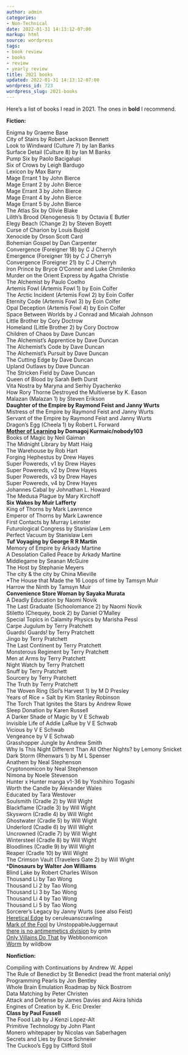 ```yaml
---
author: admin
categories:
- Non-Technical
date: 2022-01-31 14:13:12-07:00
markup: html
source: wordpress
tags:
- book review
- books
- review
- yearly review
title: 2021 books
updated: 2022-01-31 14:13:12-07:00
wordpress_id: 723
wordpress_slug: 2021-books
---
```

Here’s a list of books I read in 2021. The ones in **bold** I recommend.

**Fiction:**  
  
Enigma by Graeme Base  
City of Stairs by Robert Jackson Bennett  
Look to Windward (Culture 7) by Ian Banks  
Surface Detail (Culture 8) by Ian M Banks  
Pump Six by Paolo Bacigalupi  
Six of Crows by Leigh Bardugo  
Lexicon by Max Barry  
Mage Errant 1 by John Bierce  
Mage Errant 2 by John Bierce  
Mage Errant 3 by John Bierce  
Mage Errant 4 by John Bierce  
Mage Errant 5 by John Bierce  
The Atlas Six by Olivie Blake  
Lilith’s Brood (Xenogenesis 1) by Octavia E Butler  
Elegy Beach (Change 2) by Steven Boyett  
Curse of Charion by Louis Bujold  
Xenocide by Orson Scott Card  
Bohemian Gospel by Dan Carpenter  
Convergence (Foreigner 18) by C J Cherryh  
Emergence (Foreigner 19) by C J Cherryh  
Convergence (Foreigner 21) by C J Cherryh  
Iron Prince by Bryce O’Conner and Luke Chmilenko  
Murder on the Orient Express by Agatha Christie  
The Alchemist by Paulo Coelho  
Artemis Fowl (Artemis Fowl 1) by Eoin Colfer  
The Arctic Incident (Artemis Fowl 2) by Eoin Colfer  
Eternity Code (Artemis Fowl 3) by Eoin Colfer  
Opal Deception (Artemis Fowl 4) by Eoin Colfer  
Space Between Worlds by J Conrad and Micaiah Johnson  
Little Brother by Cory Doctrow  
Homeland (Little Brother 2) by Cory Doctrow  
Children of Chaos by Dave Duncan  
The Alchemist’s Apprentice by Dave Duncan  
The Alchemist’s Code by Dave Duncan  
The Alchemist’s Pursuit by Dave Duncan  
The Cutting Edge by Dave Duncan  
Upland Outlaws by Dave Duncan  
The Stricken Field by Dave Duncan  
Queen of Blood by Sarah Beth Durst  
Vita Nostra by Maryna and Serhiy Dyachenko  
How Rory Thorne Destroyed the Multiverse by K. Eason  
Malazan (Malazan 1) by Steven Erikson  
**Daughter of the Empire by Raymond Feist and Janny Wurts**  
Mistress of the Empire by Raymond Feist and Janny Wurts  
Servant of the Empire by Raymond Feist and Janny Wurts  
Dragon’s Egg (Cheela 1) by Robert L Forward  
**[Mother of Learning](https://www.royalroad.com/fiction/21220/mother-of-learning) by Domagoj Kurmaic/nobody103**  
Books of Magic by Neil Gaiman  
The Midnight Library by Matt Haig  
The Warehouse by Rob Hart  
Forging Hephestus by Drew Hayes  
Super Powereds, v1 by Drew Hayes  
Super Powereds, v2 by Drew Hayes  
Super Powereds, v3 by Drew Hayes  
Super Powereds, v4 by Drew Hayes  
Johannes Cabal by Johnathan L. Howard  
The Medusa Plague by Mary Kirchoff  
**Six Wakes by Muir Lafferty**  
King of Thorns by Mark Lawrence  
Emperor of Thorns by Mark Lawrence  
First Contacts by Murray Leinster  
Futurological Congress by Stanislaw Lem  
Perfect Vacuum by Stanislaw Lem  
**Tuf Voyaging by George R R Martin**  
Memory of Empire by Arkady Martine  
A Desolation Called Peace by Arkady Martine  
Middlegame by Seanan McGuire  
The Host by Stephanie Meyers  
The city & the city by China Mieville  
\*The House that Made the 16 Loops of time by Tamsyn Muir  
Harrow the Ninth by Tamsyn Muir  
**Convenience Store Woman by Sayaka Murata**  
A Deadly Education by Naomi Novik  
The Last Graduate (Schoolomance 2) by Naomi Novik  
Stiletto (Chequey, book 2) by Daniel O’Malley  
Special Topics in Calamity Physics by Marisha Pessl  
Carpe Jugulum by Terry Pratchett  
Guards! Guards! by Terry Pratchett  
Jingo by Terry Pratchett  
The Last Continent by Terry Pratchett  
Monsterous Regiment by Terry Pratchett  
Men at Arms by Terry Pratchett  
Night Watch by Terry Pratchett  
Snuff by Terry Pratchett  
Sourcery by Terry Pratchett  
The Truth by Terry Pratchett  
The Woven Ring (Sol’s Harvest 1) by M D Presley  
Years of Rice + Salt by Kim Stanley Robinson  
The Torch That Ignites the Stars by Andrew Rowe  
Sleep Donation by Karen Russell  
A Darker Shade of Magic by V E Schwab  
Invisible Life of Addie LaRue by V E Schwab  
Vicious by V E Schwab  
Vengeance by V E Schwab  
Grasshopper Jungle by Andrew Smith  
Why Is This Night Different Than All Other Nights? by Lemony Snicket  
Dark Storm (Rhenwars 1) by M L Spenser  
Anathem by Neal Stephenson  
Cryptonomicon by Neal Stephenson  
Nimona by Noele Stevenson  
Hunter x Hunter manga v1-36 by Yoshihiro Togashi  
Worth the Candle by Alexander Wales  
Educated by Tara Westover  
Soulsmith (Cradle 2) by Will Wight  
Blackflame (Cradle 3) by Will Wight  
Skysworn (Cradle 4) by Will Wight  
Ghostwater (Cradle 5) by Will Wight  
Underlord (Cradle 6) by Will Wight  
Uncrowned (Cradle 7) by Will Wight  
Wintersteel (Cradle 8) by Will Wight  
Bloodlines (Cradle 9) by Will Wight  
Reaper (Cradle 10) by Will Wight  
The Crimson Vault (Travelers Gate 2) by Will Wight  
\***Dinosaurs by Walter Jon Williams**  
Blind Lake by Robert Charles Wilson  
Thousand Li by Tao Wong  
Thousand Li 2 by Tao Wong  
Thousand Li 3 by Tao Wong  
Thousand Li 4 by Tao Wong  
Thousand Li 5 by Tao Wong  
Sorcerer’s Legacy by Janny Wurts (see also Feist)  
[Heretical Edge](https://ceruleanscrawling.wordpress.com/table-of-contents/) by ceruleuanscrawling  
[Mark of the Fool](https://www.royalroad.com/fiction/41618/mark-of-the-fool-a-progression-fantasy) by UnstoppableJuggernaut  
[there is no antimemetics division](https://scp-wiki.wikidot.com/antimemetics-division-hub) by qntm  
[Only Villains Do That](https://www.royalroad.com/fiction/40182/only-villains-do-that) by Webbonomicon  
[Worm](https://parahumans.wordpress.com/) by wildbow

**Nonfiction:**

Compiling with Continuations by Andrew W. Appel  
The Rule of Benedict by St Benedict (read the front material only)  
Programming Pearls by Jon Bentley  
Whole Brain Emulation Roadmap by Nick Bostrom  
Data Matching by Peter Christen  
Attack and Defense by James Davies and Akira Ishida  
Engines of Creation by K. Eric Drexler  
**Class by Paul Fussell**  
The Food Lab by J Kenzi Lopez-Alt  
Primitive Technology by John Plant  
Monero whitepaper by Nicolas van Saberhagen  
Secrets and Lies by Bruce Schneier  
The Cuckoo’s Egg by Clifford Stoll
